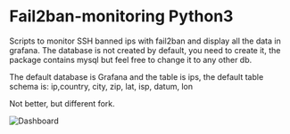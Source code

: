 # Fail2ban-monitoring Python3

Scripts to monitor SSH banned ips with fail2ban and display all the data in grafana. The database is not created by default, you need to create it, the package contains mysql but feel free to change it to any other db.

The default database is Grafana and the table is ips, the default table schema is: ip,country, city, zip, lat, isp, datum, lon

Not better, but different fork.

![Dashboard](https://raw.githubusercontent.com/adrianvillanueva997/Fail2ban-monitoring/master/dashboard.png)

